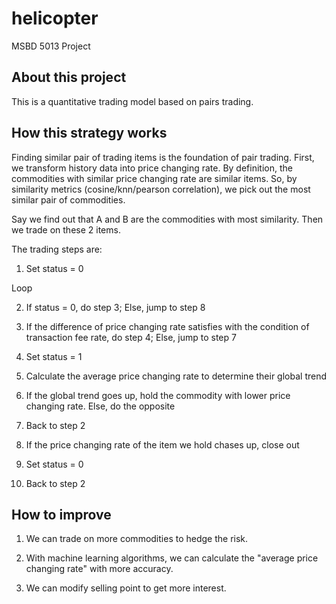 # helicopter
MSBD 5013 Project

## About this project
This is a quantitative trading model based on pairs trading. 

## How this strategy works

Finding similar pair of trading items is the foundation of pair trading. First, we transform history data into price changing rate. By definition, the commodities with similar price changing rate are similar items. So, by similarity metrics (cosine/knn/pearson correlation), we pick out the most similar pair of commodities.


Say we find out that A and B are the commodities with most similarity. Then we trade on these 2 items.

The trading steps are:

1. Set status = 0

Loop

2. If status = 0, do step 3; Else, jump to step 8

3. If the difference of price changing rate satisfies with the condition of transaction fee rate, do step 4; Else, jump to step 7

4. Set status = 1

5. Calculate the average price changing rate to determine their global trend

6. If the global trend goes up, hold the commodity with lower price changing rate. Else, do the opposite

7. Back to step 2

8. If the price changing rate of the item we hold chases up, close out

9. Set status = 0

10. Back to step 2

## How to improve

1. We can trade on more commodities to hedge the risk.

2. With machine learning algorithms, we can calculate the "average price changing rate" with more accuracy.

3. We can modify selling point to get more interest.

